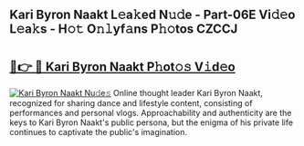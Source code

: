 ## Kari Byron Naakt L𝚎a𝚔ed N𝚞𝚍e - Part-06E Vi𝚍𝚎o L𝚎a𝚔s - H𝚘𝚝 O𝚗𝚕yf𝚊ns P𝚑𝚘tos CZCCJ

# <h2><a href="http://kf7g45r.oniu.top/?m=Kari+Byron+Naakt">🔗👉 🔴 Kari Byron Naakt P𝚑ot𝚘𝚜 V𝚒d𝚎o</a></h2>

[![Kari Byron Naakt Nu𝚍e𝚜](https://i.imgur.com/0qMVB7G.gif)](http://kf7g45r.oniu.top/?m=Kari+Byron+Naakt)
Online thought leader Kari Byron Naakt, recognized for sharing dance and lifestyle content, consisting of performances and personal vlogs. Approachability and authenticity are the keys to Kari Byron Naakt's public persona, but the enigma of his private life continues to captivate the public's imagination.  
